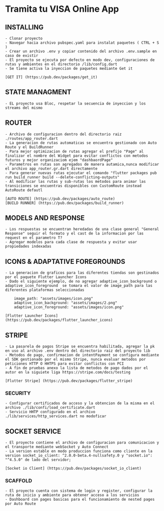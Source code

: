 # Tramita tu VISA Online App

## INSTALLING

    - Clonar proyecto
    - Navegar hacia archivo pubspec.yaml para instalat paquetes ( CTRL + S )
    - Crear un archivo .env y copiar contenido del archivo .env.sample en caso de existir
    - El proyecto se ejecuta por defecto en modo dev, configuraciones de rutas y ambientes en el directorio /lib/config.dart
    - Se tiene activa la inyeccion de paquetes mediante Get it

    [GET IT] (https://pub.dev/packages/get_it)

## STATE MANAGMENT

    - EL proyecto usa Bloc, respetar la secuencia de inyeccion y los streams del mismo

## ROUTER
    
    - Archivo de configuracion dentro del directorio raiz ./routes/app_router.dart
    - La generacion de rutas automaticas se encuentra gestionado con Auto Route y el BuildRunner 
    - Para mejor optimizacion de rutas agregar el prefijo "Page" al finalizar el nombre del Widget para evitar conflictos con metodos futuros y mejor organizaciom ejem "dashbaordPage"
    - Parametros en rutas son agregados de manera autamica,nunca modificar el archivo app_router.gr.dart directamente
    - Para generar nuevas rutas ejecutar el comando "flutter packages pub run build_runner build --delete-conflicting-outputs"
    - Al modificar las rutas y sub-rutas los metodos para animar las transiciones se encuentras disponibles con CustomRoute instead AutoRoute defautl

    [AUTO ROUTE] (https://pub.dev/packages/auto_route)
    [BUILD RUNNER] (https://pub.dev/packages/build_runner)

## MODELS AND RESPONSE

    - Los respuestas se encuentran heredadas de una clase general "General Response" seguir el formato y el cast de la informacion por las request en el parametro T?
    - Agregar modelos para cada clase de respuesta y evitar usar propiedades indexadas

## ICONS & ADAPTATIVE FOREGROUNDS

    - La generacion de graficos para las diferentes tiendas son gestinados por el paquete Flutter Launcher Icons
    - Dado el siguiente ejemplo, de no agregar adaptive_icon_background o adaptive_icon_foreground  se tomara el valor de image_path para las diferentes plataformas seleccionadas

        image_path: "assets/images/icon.png"
        adaptive_icon_background: "assets/images/2.png"
        adaptive_icon_foreground: "assets/images/icon.png"
    
    [Flutter Launcher Icons] (https://pub.dev/packages/flutter_launcher_icons)

## STRIPE
    
    - La pasarela de pagos Stripe se encuentra habilitada, agregar la pk en uso al archivo .env dentro del directorio raiz del proyecto lib
    - Metodos de pago, confirmacion de intentPayment se configura mediante el SDK gestionado por el mismo Stripe, nunca evaluar metodos por peticiones HTTP O HHTPS para evitar conflictos con PCI 
    - A fin de pruebas anexo la lista de metodos de pago dados por el autor en la siguiete liga https://stripe.com/docs/testing

    [Flutter Stripe] (https://pub.dev/packages/flutter_stripe)

### SECURITY

    - Configurar certificados de acceso y la obtencion de la misma en el archivo ./lib/confi/load_certificate.dart
    - Servicio HHTP configurado en el archivo ./lib/services/http_services.dart no modoficar

## SOCKET SERVICE

    - El proyecto contiene el archivo de configuracion para comunicacion y el transporte mediante webSocket y Auto Connect
    - La version estable en modo produccion funciona como cliente en la version socket_io_client: ^2.0.0-beta.4-nullsafety.0 y "socket.io": "^4.5.0" de lado del servidor;

    [Socket io Client] (https://pub.dev/packages/socket_io_client)

### SCAFFOLD

    - El proyecto cuenta con sistema de login y register, configurar la ruta de inicio y ambiente para obtener acceso a los servicios
    - Dashboard con pages basicas para el funcionamiento de nested pages por Auto Route
